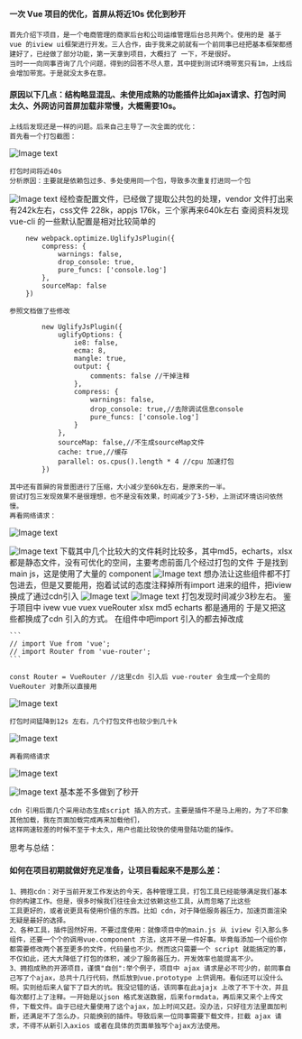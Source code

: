 #### 一次 Vue 项目的优化，首屏从将近10s 优化到秒开 
	首先介绍下项目，是一个电商管理的商家后台和公司运维管理后台总共两个。使用的是 基于vue 的iview ui框架进行开发。三人合作，由于我来之前就有一个前同事已经把基本框架都搭建好了，已经做了部分功能，第一天拿到项目，大概扫了 一下，不是很好。
	当时一一向同事咨询了几个问题，得到的回答不尽人意，其中提到测试环境带宽只有1m，上线后会增加带宽。于是就没太多在意。
#### 原因以下几点：结构略显混乱、未使用成熟的功能插件比如ajax请求、打包时间太久、外网访问首屏加载非常慢，大概需要10s。
	上线后发现还是一样的问题。后来自己主导了一次全面的优化：
	首先看一个打包截图：  

![Image text](https://github.com/smxyzb/blog/blob/master/img/pack1.png)  

	打包时间将近40s
	分析原因：主要就是依赖包过多、多处使用同一个包，导致多次重复打进同一个包  
![Image text](https://github.com/smxyzb/blog/blob/master/img/pre.png)
	经检查配置文件，已经做了提取公共包的处理，vendor 文件打出来有242k左右，css文件 228k，appjs 176k，三个家再来640k左右
	查阅资料发现 vue-cli 的一些默认配置是相对比较简单的
```
	new webpack.optimize.UglifyJsPlugin({
		compress: {
			warnings: false,
			drop_console: true,
			pure_funcs: ['console.log']
		},
		sourceMap: false
	})
```
	参照文档做了些修改
```
		new UglifyJsPlugin({
			uglifyOptions: {
				ie8: false,
				ecma: 8,
				mangle: true,
				output: { 
					comments: false //干掉注释
				},
				compress: {
					warnings: false,
					drop_console: true,//去除调试信息console
					pure_funcs: ['console.log']
				}
			},
			sourceMap: false,//不生成sourceMap文件
			cache: true,//缓存
			parallel: os.cpus().length * 4 //cpu 加速打包
		})
```

	其中还有首屏的背景图进行了压缩，大小减少至60k左右，是原来的一半。
	尝试打包三发现效果不是很理想，也不是没有效果，时间减少了3-5秒，上测试环境访问依然慢。
	再看网络请求：
![Image text](https://github.com/smxyzb/blog/blob/master/img/cms1.png)
	
![Image text](https://github.com/smxyzb/blog/blob/master/img/cms3.gif)
	下载其中几个比较大的文件耗时比较多，其中md5，echarts，xlsx 都是静态文件，没有可优化的空间，主要考虑前面几个经过打包的文件
	于是找到main js，这是使用了大量的 component 
![Image text](https://github.com/smxyzb/blog/blob/master/img/main.js1.gif)
	想办法让这些组件都不打包进去，但是又要能用，抱着试试的态度注释掉所有import 进来的组件，把iview 换成了通过cdn引入
![Image text](https://github.com/smxyzb/blog/blob/master/img/mian.js.png)
![Image text](https://github.com/smxyzb/blog/blob/master/img/script.png)
	打包发现时间减少3秒左右。
	鉴于项目中 ivew vue vuex vueRouter xlsx md5 echarts 都是通用的 于是又把这些都换成了cdn 引入的方式。
	在组件中吧import 引入的都去掉改成  

	```
	// import Vue from 'vue';
	// import Router from 'vue-router';
	```  
	
	const Router = VueRouter //这里cdn 引入后 vue-router 会生成一个全局的VueRouter 对象所以直接用
![Image text](https://github.com/smxyzb/blog/blob/master/img/router.png)

	打包时间猛降到12s 左右，几个打包文件也较少到几十k

![Image text](https://github.com/smxyzb/blog/blob/master/img/pack2.png)

	再看网络请求

![Image text](https://github.com/smxyzb/blog/blob/master/img/cms4.gif)

![Image text](https://github.com/smxyzb/blog/blob/master/img/cms2.png)
	基本差不多做到了秒开

	cdn 引用后面几个采用动态生成script 插入的方式，主要是插件不是马上用的，为了不印象其他加载，我在页面加载完成再来加载他们，
	这样网速较差的时候不至于卡太久，用户也能比较快的使用登陆功能的操作。

思考与总结：
#### 如何在项目初期就做好充足准备，让项目看起来不是那么差：
	1、拥抱cdn：对于当前开发工作发达的今天，各种管理工具，打包工具已经能够满足我们基本你的构建工作。但是，很多时候我们往往会太过依赖这些工具，从而忽略了比这些
	工具更好的，或者说更具有使用价值的东西。比如 cdn，对于降低服务器压力，加速页面渲染无疑是最好的选择。
	2、各种工具，插件固然好用，不要过度使用：就像项目中的main.js 从 iview 引入那么多组件，还要一个个的调用vue.component 方法，这并不是一件好事。毕竟每添加一个组价你都需要修改两个甚至更多的文件，代码量也不少。然而这只需要一个 script 就能搞定的事，不仅如此，还大大降低了打包的体积，减少了服务器压力，开发效率也能提高不少。
	3、拥抱成熟的开源项目，谨慎"自创":举个例子，项目中 ajax 请求是必不可少的，前同事自己写了个ajax，总共十几行代码，然后放到vue.prototype 上供调用。看似还可以没什么啊。实则给后来人留下了巨大的坑。我没记错的话，该同事在此ajajx 上改了不下十次，并且每次都打上了注释。一开始是以json 格式发送数据，后来formdata，再后来又来个上传文件，下载文件。由于已经大量使用了这个ajax，加上时间又赶。没办法，只好往方法里面加判断，还满足不了怎么办，只能换别的插件。导致后来一位同事需要下载文件，拦截 ajax 请求，不得不从新引入axios 或者在具体的页面单独写个ajax方法使用。
